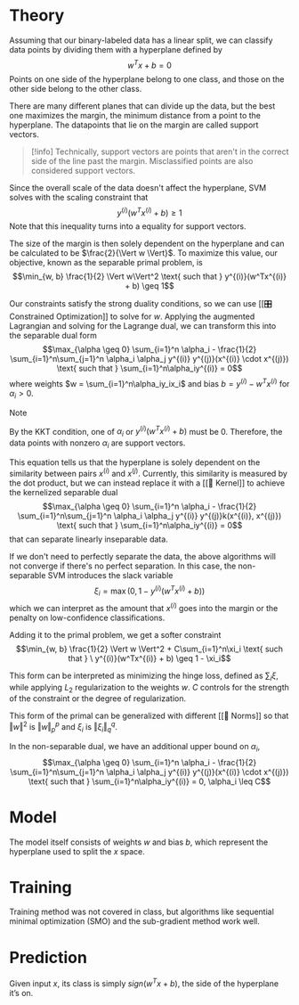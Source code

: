 # Theory
Assuming that our binary-labeled data has a linear split, we can classify data points by dividing them with a hyperplane defined by $$w^Tx + b = 0$$Points on one side of the hyperplane belong to one class, and those on the other side belong to the other class.

There are many different planes that can divide up the data, but the best one maximizes the margin, the minimum distance from a point to the hyperplane. The datapoints that lie on the margin are called support vectors.

> [!info]
>Technically, support vectors are points that aren't in the correct side of the line past the margin. Misclassified points are also considered support vectors.

Since the overall scale of the data doesn't affect the hyperplane, SVM solves with the scaling constraint that $$y^{(i)}(w^Tx^{(i)} + b) \geq 1$$Note that this inequality turns into a equality for support vectors.

The size of the margin is then solely dependent on the hyperplane and can be calculated to be $\frac{2}{\Vert w \Vert}$. To maximize this value, our objective, known as the separable primal problem, is $$\min_{w, b} \frac{1}{2} \Vert w\Vert^2 \text{ such that } y^{(i)}(w^Tx^{(i)} + b) \geq 1$$

Our constraints satisfy the strong duality conditions, so we can use [[🎛️ Constrained Optimization]] to solve for $w$. Applying the augmented Lagrangian and solving for the Lagrange dual, we can transform this into the separable dual form $$\max_{\alpha \geq 0} \sum_{i=1}^n \alpha_i - \frac{1}{2} \sum_{i=1}^n\sum_{j=1}^n \alpha_i \alpha_j y^{(i)} y^{(j)}(x^{(i)} \cdot x^{(j)}) \text{ such that } \sum_{i=1}^n\alpha_iy^{(i)} = 0$$ where weights $w = \sum_{i=1}^n\alpha_iy_ix_i$ and bias $b = y^{(i)} - w^Tx^{(i)}$ for $\alpha_i > 0$.

> [!note]
> By the KKT condition, one of $\alpha_i$ or $y^{(i)}(w^Tx^{(i)}+b)$ must be $0$. Therefore, the data points with nonzero $\alpha_i$ are support vectors.

This equation tells us that the hyperplane is solely dependent on the similarity between pairs $x^{(i)}$ and $x^{(j)}$. Currently, this similarity is measured by the dot product, but we can instead replace it with a [[🍿 Kernel]] to achieve the kernelized separable dual $$\max_{\alpha \geq 0} \sum_{i=1}^n \alpha_i - \frac{1}{2} \sum_{i=1}^n\sum_{j=1}^n \alpha_i \alpha_j y^{(i)} y^{(j)}k(x^{(i)}, x^{(j)}) \text{ such that } \sum_{i=1}^n\alpha_iy^{(i)} = 0$$
that can separate linearly inseparable data.

If we don't need to perfectly separate the data, the above algorithms will not converge if there's no perfect separation. In this case, the non-separable SVM introduces the slack variable $$\xi_i = \max(0, 1 - y^{(i)}(w^Tx^{(i)} + b))$$which we can interpret as the amount that $x^{(i)}$ goes into the margin or the penalty on low-confidence classifications.

Adding it to the primal problem, we get a softer constraint $$\min_{w, b} \frac{1}{2} \Vert w \Vert^2 + C\sum_{i=1}^n\xi_i \text{ such that } \ y^{(i)}(w^Tx^{(i)} + b) \geq 1 - \xi_i$$

This form can be interpreted as minimizing the hinge loss, defined as $\sum_i \xi$, while applying $L_2$ regularization to the weights $w$. $C$ controls for the strength of the constraint or the degree of regularization.

This form of the primal can be generalized with different [[📌 Norms]] so that $\Vert w \Vert^2$ is $\Vert w\Vert_p^p$ and $\xi_i$ is $\Vert \xi_i\Vert_q^q$.

In the non-separable dual, we have an additional upper bound on $\alpha_i$, $$\max_{\alpha \geq 0} \sum_{i=1}^n \alpha_i - \frac{1}{2} \sum_{i=1}^n\sum_{j=1}^n \alpha_i \alpha_j y^{(i)} y^{(j)}(x^{(i)} \cdot x^{(j)}) \text{ such that } \sum_{i=1}^n\alpha_iy^{(i)} = 0, \alpha_i \leq C$$

# Model
The model itself consists of weights $w$ and bias $b$, which represent the hyperplane used to split the $x$ space.

# Training
Training method was not covered in class, but algorithms like sequential minimal optimization (SMO) and the sub-gradient method work well.

# Prediction
Given input $x$, its class is simply $sign(w^Tx + b)$, the side of the hyperplane it’s on.